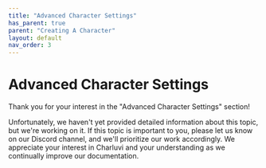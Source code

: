 ```yaml
---
title: "Advanced Character Settings"
has_parent: true
parent: "Creating A Character"
layout: default
nav_order: 3
---
```


# Advanced Character Settings

Thank you for your interest in the "Advanced Character Settings" section!

Unfortunately, we haven't yet provided detailed information about this topic, but we're working on it. If this topic is important to you, please let us know on our Discord channel, and we'll prioritize our work accordingly. We appreciate your interest in Charluvi and your understanding as we continually improve our documentation.

